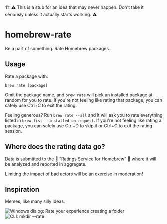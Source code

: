 :building_construction: :warning:
This is a stub for an idea that may never happen.
Don't take it seriously unless it actually starts working.
:warning:

# homebrew-rate

Be a part of something. Rate Homebrew packages.

## Usage

Rate a package with:

```shell
brew rate [package]
```

Omit the package name, and `brew rate` will pick an installed package at random for you to rate.
If you're not feeling like rating that package, you can safely use Ctrl+C to exit the rating.

Feeling generous?
Run `brew rate --all` and it will ask you to rate everything listed in `brew list --installed-on-request`.
If you're not feeling like rating a package, you can safely use Ctrl+D to skip it or Ctrl+C to exit the rating session.

## Where does the rating data go?

Data is submitted to the :ghost: "Ratings Service for Homebrew" :ghost:
where it will be analyzed and reported in aggregate.

Limiting the impact of bad actors will be an exercise in moderation!

## Inspiration

Memes, like many silly ideas.

![Windows dialog: Rate your experience creating a folder](https://github.com/user-attachments/assets/84c8f1a9-5156-4291-9977-02c38ebd6781)
![CLI: mkdir --rate](https://github.com/user-attachments/assets/fb433b56-3738-4b73-9696-8d9c3c71a576)
